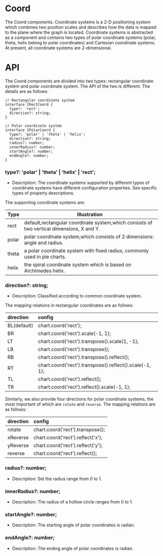 # Coord

The Coord components. Coordinate systems is a 2-D positioning system which combines two position scales and describes how the data is mapped to the plane where the graph is located. Coordinate systems is abstracted as a component and contains two types of polar coordinate systems (polar, theta, helix belong to polar coordinates) and Cartesian coordinate systems. At present, all coordinate systems are 2-dimensional.

# API

The Coord components are divided into two types: rectangular coordinate system and polar coordinate system. The API of the two is different. The details are as follows:

```
// Rectangular coordinate system
interface IRectCoord {
  type?: 'rect';
  direction?: string;
}

// Polar coordinate system
interface IPolarCoord {
  type?: 'polar' | 'theta' | 'helix';
  direction?: string;
  radius?: number;
  innerRadius?: number;
  startAngle?: number;
  endAngle?: number;
}
```

### type?: 'polar' | 'theta' | 'helix' | 'rect';

- Description: The coordinate systems supported by different types of coordinate systems have different configuration properties. See specific types of property descriptions.

The supporting coordinate systems are:

| Type  | Illustration                                       |
| ----- | -------------------------------------------------- |
| rect  | default,rectangular coordinate system,which consists of two vertical dimensions, X and Y. |
| polar | polar coordinate system,which consists of 2 dimensions: angle and radius.                 |
| theta | a polar coordinate system with fixed radius, commonly used in pie charts.                 |
| helix | the spiral coordinate system which is based on Archimedes helix.                          |

### direction?: string;

- Description: Classified according to common coordinate system.

The mapping relations in rectangular coordinates are as follows:

| direction    | config                                                  |
| :--------    | :------------------------------------------------------ |
| BL(default)  | chart.coord('rect');                                    |
| BR           | chart.coord('rect').scale(-1, 1);                       |
| LT           | chart.coord('rect').transpose().scale(1, -1);           |
| LB           | chart.coord('rect').transpose();                        |
| RB           | chart.coord('rect').transpose().reflect();              |
| RT           | chart.coord('rect').transpose().reflect().scale(-1, 1); |
| TL           | chart.coord('rect').reflect();                          |
| TR           | chart.coord('rect').reflect().scale(-1, 1);             |

Similarly, we also provide four directions for polar coordinate systems, the most important of which are `rotate` and `reverse`. The mapping relations are as follows:

| direction | config                            |
| :-------- | :-------------------------------- |
| rotate    | chart.coord('rect').transpose();  |
| xReverse  | chart.coord('rect').reflect('x'); |
| yReverse  | chart.coord('rect').reflect('y'); |
| reverse   | chart.coord('rect').reflect();    |

### radius?: number;

- Description: Set the radius range from 0 to 1.

### innerRadius?: number;

- Description: The radius of a hollow circle ranges from 0 to 1.

### startAngle?: number;

- Description: The starting angle of polar coordinates is radian.

### endAngle?: number;

- Description: The ending angle of polar coordinates is radian.
